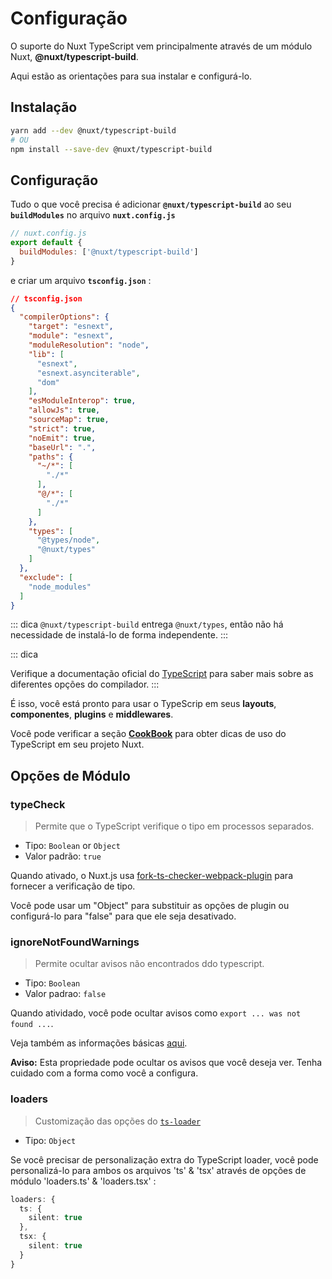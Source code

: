 # Configuração

O suporte do Nuxt TypeScript vem principalmente através de um módulo Nuxt, **@nuxt/typescript-build**.

Aqui estão as orientações para sua instalar e configurá-lo.

## Instalação

```sh
yarn add --dev @nuxt/typescript-build
# OU
npm install --save-dev @nuxt/typescript-build
```

## Configuração

Tudo o que você precisa é adicionar **`@nuxt/typescript-build`** ao seu **`buildModules`**  no arquivo **`nuxt.config.js`**

```js
// nuxt.config.js
export default {
  buildModules: ['@nuxt/typescript-build']
}
```

e criar um arquivo **`tsconfig.json`** :

```json
// tsconfig.json
{
  "compilerOptions": {
    "target": "esnext",
    "module": "esnext",
    "moduleResolution": "node",
    "lib": [
      "esnext",
      "esnext.asynciterable",
      "dom"
    ],
    "esModuleInterop": true,
    "allowJs": true,
    "sourceMap": true,
    "strict": true,
    "noEmit": true,
    "baseUrl": ".",
    "paths": {
      "~/*": [
        "./*"
      ],
      "@/*": [
        "./*"
      ]
    },
    "types": [
      "@types/node",
      "@nuxt/types"
    ]
  },
  "exclude": [
    "node_modules"
  ]
}
```

::: dica
`@nuxt/typescript-build` entrega `@nuxt/types`, então não há necessidade de instalá-lo de forma independente.
:::

::: dica

Verifique a documentação oficial do [TypeScript](https://www.typescriptlang.org/docs/handbook/compiler-options.html) para saber mais sobre as diferentes opções do compilador.
:::

É isso, você está pronto para usar o TypeScrip em seus **layouts**, **componentes**, **plugins** e **middlewares**.

Você pode verificar a seção [**CookBook**](../cookbook/components/) para obter dicas de uso do TypeScript em seu projeto Nuxt.

## Opções de Módulo

### typeCheck

> Permite que o TypeScript verifique o tipo em processos separados.

- Tipo: `Boolean` or `Object`
- Valor padrão: `true`

Quando ativado, o Nuxt.js usa [fork-ts-checker-webpack-plugin](https://github.com/TypeStrong/fork-ts-checker-webpack-plugin) para fornecer a verificação de tipo.

Você pode usar um "Object" para substituir as opções de plugin ou configurá-lo para "false" para que ele seja desativado.

### ignoreNotFoundWarnings

> Permite ocultar avisos não encontrados ddo typescript.

- Tipo: `Boolean`
- Valor padrao: `false`

Quando atividado, você pode ocultar avisos como `export ... was not found ...`.

Veja também as informações básicas [aqui](https://github.com/TypeStrong/ts-loader/issues/653).

**Aviso:** Esta propriedade pode ocultar os avisos que você deseja ver. Tenha cuidado com a forma como você a configura.

### loaders

> Customização das opções do [`ts-loader`](https://github.com/TypeStrong/ts-loader#loader-options)

- Tipo: `Object`

Se você precisar de personalização extra do TypeScript loader, você pode personalizá-lo para ambos os arquivos 'ts' & 'tsx' através de opções de módulo 'loaders.ts' & 'loaders.tsx' :

```ts
loaders: {
  ts: {
    silent: true
  },
  tsx: {
    silent: true
  }
}
```
